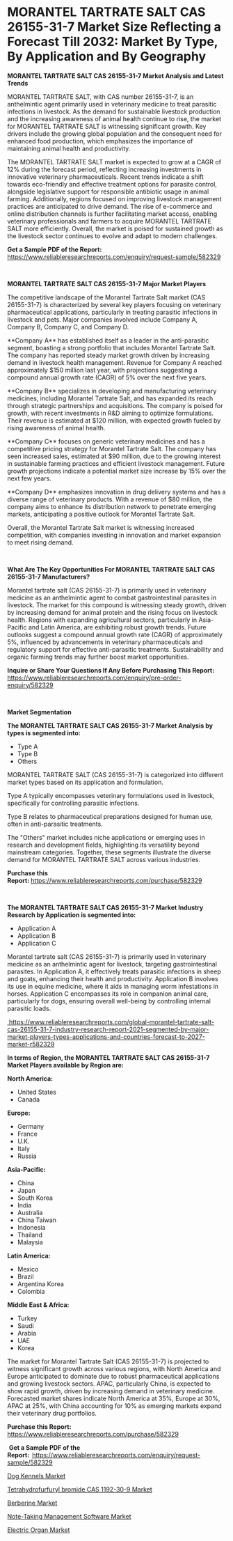<p><h1>MORANTEL TARTRATE SALT CAS 26155-31-7 Market Size Reflecting a Forecast Till 2032: Market By Type, By Application and By Geography</h1></p><p><strong>MORANTEL TARTRATE SALT CAS 26155-31-7 Market Analysis and Latest Trends</strong></p>
<p><p>MORANTEL TARTRATE SALT, with CAS number 26155-31-7, is an anthelmintic agent primarily used in veterinary medicine to treat parasitic infections in livestock. As the demand for sustainable livestock production and the increasing awareness of animal health continue to rise, the market for MORANTEL TARTRATE SALT is witnessing significant growth. Key drivers include the growing global population and the consequent need for enhanced food production, which emphasizes the importance of maintaining animal health and productivity.</p><p>The MORANTEL TARTRATE SALT market is expected to grow at a CAGR of 12% during the forecast period, reflecting increasing investments in innovative veterinary pharmaceuticals. Recent trends indicate a shift towards eco-friendly and effective treatment options for parasite control, alongside legislative support for responsible antibiotic usage in animal farming. Additionally, regions focused on improving livestock management practices are anticipated to drive demand. The rise of e-commerce and online distribution channels is further facilitating market access, enabling veterinary professionals and farmers to acquire MORANTEL TARTRATE SALT more efficiently. Overall, the market is poised for sustained growth as the livestock sector continues to evolve and adapt to modern challenges.</p></p>
<p><strong>Get a Sample PDF of the Report:&nbsp;</strong> <a href="https://www.reliableresearchreports.com/enquiry/request-sample/582329?utm_campaign=16&utm_medium=2&utm_source=Github&utm_content=ia&utm_term=23032025&utm_id=morantel-tartrate-salt-cas-26155-31-7">https://www.reliableresearchreports.com/enquiry/request-sample/582329</a></p>
<p>&nbsp;</p>
<p><strong>MORANTEL TARTRATE SALT CAS 26155-31-7 Major Market Players</strong></p>
<p><p>The competitive landscape of the Morantel Tartrate Salt market (CAS 26155-31-7) is characterized by several key players focusing on veterinary pharmaceutical applications, particularly in treating parasitic infections in livestock and pets. Major companies involved include Company A, Company B, Company C, and Company D.</p><p>**Company A** has established itself as a leader in the anti-parasitic segment, boasting a strong portfolio that includes Morantel Tartrate Salt. The company has reported steady market growth driven by increasing demand in livestock health management. Revenue for Company A reached approximately $150 million last year, with projections suggesting a compound annual growth rate (CAGR) of 5% over the next five years.</p><p>**Company B** specializes in developing and manufacturing veterinary medicines, including Morantel Tartrate Salt, and has expanded its reach through strategic partnerships and acquisitions. The company is poised for growth, with recent investments in R&D aiming to optimize formulations. Their revenue is estimated at $120 million, with expected growth fueled by rising awareness of animal health.</p><p>**Company C** focuses on generic veterinary medicines and has a competitive pricing strategy for Morantel Tartrate Salt. The company has seen increased sales, estimated at $90 million, due to the growing interest in sustainable farming practices and efficient livestock management. Future growth projections indicate a potential market size increase by 15% over the next few years.</p><p>**Company D** emphasizes innovation in drug delivery systems and has a diverse range of veterinary products. With a revenue of $80 million, the company aims to enhance its distribution network to penetrate emerging markets, anticipating a positive outlook for Morantel Tartrate Salt.</p><p>Overall, the Morantel Tartrate Salt market is witnessing increased competition, with companies investing in innovation and market expansion to meet rising demand.</p></p>
<p>&nbsp;</p>
<p><strong>What Are The Key Opportunities For MORANTEL TARTRATE SALT CAS 26155-31-7 Manufacturers?</strong></p>
<p><p>Morantel tartrate salt (CAS 26155-31-7) is primarily used in veterinary medicine as an anthelmintic agent to combat gastrointestinal parasites in livestock. The market for this compound is witnessing steady growth, driven by increasing demand for animal protein and the rising focus on livestock health. Regions with expanding agricultural sectors, particularly in Asia-Pacific and Latin America, are exhibiting robust growth trends. Future outlooks suggest a compound annual growth rate (CAGR) of approximately 5%, influenced by advancements in veterinary pharmaceuticals and regulatory support for effective anti-parasitic treatments. Sustainability and organic farming trends may further boost market opportunities.</p></p>
<p><strong>Inquire or Share Your Questions If Any Before Purchasing This Report:</strong> <a href="https://www.reliableresearchreports.com/enquiry/pre-order-enquiry/582329?utm_campaign=16&utm_medium=2&utm_source=Github&utm_content=ia&utm_term=23032025&utm_id=morantel-tartrate-salt-cas-26155-31-7">https://www.reliableresearchreports.com/enquiry/pre-order-enquiry/582329</a></p>
<p>&nbsp;</p>
<p><strong>Market Segmentation</strong></p>
<p><strong>The MORANTEL TARTRATE SALT CAS 26155-31-7 Market Analysis by types is segmented into:</strong></p>
<p><ul><li>Type A</li><li>Type B</li><li>Others</li></ul></p>
<p><p>MORANTEL TARTRATE SALT (CAS 26155-31-7) is categorized into different market types based on its application and formulation. </p><p>Type A typically encompasses veterinary formulations used in livestock, specifically for controlling parasitic infections. </p><p>Type B relates to pharmaceutical preparations designed for human use, often in anti-parasitic treatments. </p><p>The "Others" market includes niche applications or emerging uses in research and development fields, highlighting its versatility beyond mainstream categories. Together, these segments illustrate the diverse demand for MORANTEL TARTRATE SALT across various industries.</p></p>
<p><strong>Purchase this Report:&nbsp;</strong><a href="https://www.reliableresearchreports.com/purchase/582329?utm_campaign=16&utm_medium=2&utm_source=Github&utm_content=ia&utm_term=23032025&utm_id=morantel-tartrate-salt-cas-26155-31-7">https://www.reliableresearchreports.com/purchase/582329</a></p>
<p>&nbsp;</p>
<p><strong>The MORANTEL TARTRATE SALT CAS 26155-31-7 Market Industry Research by Application is segmented into:</strong></p>
<p><ul><li>Application A</li><li>Application B</li><li>Application C</li></ul></p>
<p><p>Morantel tartrate salt (CAS 26155-31-7) is primarily used in veterinary medicine as an anthelmintic agent for livestock, targeting gastrointestinal parasites. In Application A, it effectively treats parasitic infections in sheep and goats, enhancing their health and productivity. Application B involves its use in equine medicine, where it aids in managing worm infestations in horses. Application C encompasses its role in companion animal care, particularly for dogs, ensuring overall well-being by controlling internal parasitic loads.</p></p>
<p><a href="https://www.reliableresearchreports.com/global-morantel-tartrate-salt-cas-26155-31-7-industry-research-report-2021-segmented-by-major-market-players-types-applications-and-countries-forecast-to-2027-market-r582329?utm_campaign=16&utm_medium=2&utm_source=Github&utm_content=ia&utm_term=23032025&utm_id=morantel-tartrate-salt-cas-26155-31-7">&nbsp;https://www.reliableresearchreports.com/global-morantel-tartrate-salt-cas-26155-31-7-industry-research-report-2021-segmented-by-major-market-players-types-applications-and-countries-forecast-to-2027-market-r582329</a></p>
<p><strong>In terms of Region, the MORANTEL TARTRATE SALT CAS 26155-31-7 Market Players available by Region are:</strong></p>
<p>
    <p> <strong> North America: </strong>
        <ul>
            <li>United States</li>
            <li>Canada</li>
        </ul>
        </p> 
    <p> <strong> Europe: </strong>
        <ul>
            <li>Germany</li>
            <li>France</li>
            <li>U.K.</li>
            <li>Italy</li>
            <li>Russia</li>
        </ul>
        </p> 
    <p> <strong> Asia-Pacific: </strong>
        <ul>
            <li>China</li>
            <li>Japan</li>
            <li>South Korea</li>
            <li>India</li>
            <li>Australia</li>
            <li>China Taiwan</li>
            <li>Indonesia</li>
            <li>Thailand</li>
            <li>Malaysia</li>
        </ul>
        </p> 
    <p> <strong> Latin America: </strong>
        <ul>
            <li>Mexico</li>
            <li>Brazil</li>
            <li>Argentina Korea</li>
            <li>Colombia</li>
        </ul>
        </p> 
    <p> <strong> Middle East & Africa: </strong>
        <ul>
            <li>Turkey</li>
            <li>Saudi</li>
            <li>Arabia</li>
            <li>UAE</li>
            <li>Korea</li>
        </ul>
    </p>
    </p>
<p><p>The market for Morantel Tartrate Salt (CAS 26155-31-7) is projected to witness significant growth across various regions, with North America and Europe anticipated to dominate due to robust pharmaceutical applications and growing livestock sectors. APAC, particularly China, is expected to show rapid growth, driven by increasing demand in veterinary medicine. Forecasted market shares indicate North America at 35%, Europe at 30%, APAC at 25%, with China accounting for 10% as emerging markets expand their veterinary drug portfolios.</p></p>
<p><strong>Purchase this Report: </strong><a href="https://www.reliableresearchreports.com/purchase/582329?utm_campaign=16&utm_medium=2&utm_source=Github&utm_content=ia&utm_term=23032025&utm_id=morantel-tartrate-salt-cas-26155-31-7">https://www.reliableresearchreports.com/purchase/582329</a></p>
<p>&nbsp;<strong>Get a Sample PDF of the Report:&nbsp;&nbsp;</strong><a href="https://www.reliableresearchreports.com/enquiry/request-sample/582329?utm_campaign=16&utm_medium=2&utm_source=Github&utm_content=ia&utm_term=23032025&utm_id=morantel-tartrate-salt-cas-26155-31-7">https://www.reliableresearchreports.com/enquiry/request-sample/582329</a></p>
<p><strong></strong></p>
<p><p><a href="https://github.com/thanenegenqa/Market-Research-Report-List-1/blob/main/dog-kennels-market.md?utm_campaign=16&utm_medium=2&utm_source=Github&utm_content=ia&utm_term=23032025&utm_id=morantel-tartrate-salt-cas-26155-31-7">Dog Kennels Market</a></p><p><a href="https://github.com/bhuraoutenc8/Market-Research-Report-List-1/blob/main/tetrahydrofurfuryl-bromide-cas-1192-30-9-market.md?utm_campaign=16&utm_medium=2&utm_source=Github&utm_content=ia&utm_term=23032025&utm_id=morantel-tartrate-salt-cas-26155-31-7">Tetrahydrofurfuryl bromide CAS 1192-30-9 Market</a></p><p><a href="https://github.com/syskamazucqa/Market-Research-Report-List-1/blob/main/berberine-market.md?utm_campaign=16&utm_medium=2&utm_source=Github&utm_content=ia&utm_term=23032025&utm_id=morantel-tartrate-salt-cas-26155-31-7">Berberine Market</a></p><p><a href="https://github.com/lelkohydesyj/Market-Research-Report-List-1/blob/main/note-taking-management-software-market.md?utm_campaign=16&utm_medium=2&utm_source=Github&utm_content=ia&utm_term=23032025&utm_id=morantel-tartrate-salt-cas-26155-31-7">Note-Taking Management Software Market</a></p><p><a href="https://github.com/cezilfinerv9/Market-Research-Report-List-1/blob/main/electric-organ-market.md?utm_campaign=16&utm_medium=2&utm_source=Github&utm_content=ia&utm_term=23032025&utm_id=morantel-tartrate-salt-cas-26155-31-7">Electric Organ Market</a></p></p>
